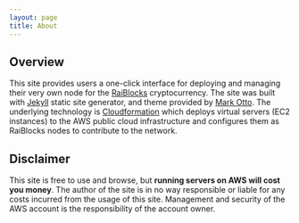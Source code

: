 ```yaml
---
layout: page
title: About
---
```


## Overview

This site provides users a one-click interface for deploying and managing their very own node for the [RaiBlocks](https://github.com/clemahieu/raiblocks) cryptocurrency. The site was built with [Jekyll](http://jekyllrb.com) static site generator, and theme provided by [Mark Otto](https://github.com/mdo). The underlying technology is [Cloudformation](https://aws.amazon.com/cloudformation/) which deploys virtual servers (EC2 instances) to the AWS public cloud infrastructure and configures them as RaiBlocks nodes to contribute to the network.


## Disclaimer

This site is free to use and browse, but **running servers on AWS will cost you money**. The author of the site is in no way responsible or liable for any costs incurred from the usage of this site. Management and security of the AWS account is the responsibility of the account owner.
